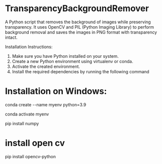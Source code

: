 # TransparencyBackgroundRemover
A Python script that removes the background of images while preserving transparency. It uses OpenCV and PIL (Python Imaging Library) to perform background removal and saves the images in PNG format with transparency intact.

Installation Instructions:

1. Make sure you have Python installed on your system.
2. Create a new Python environment using virtualenv or conda.
3. Activate the created environment.
4. Install the required dependencies by running the following command


# Installation on Windows:

conda create --name myenv python=3.9

conda activate myenv

pip install numpy


# install open cv

pip install opencv-python

